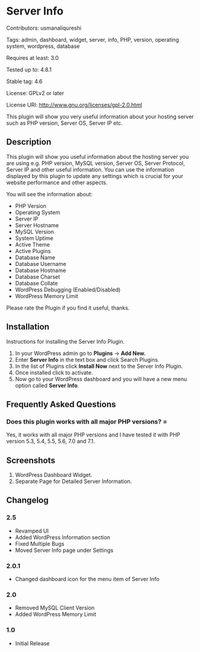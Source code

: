 # Server Info

Contributors: usmanaliqureshi

Tags: admin, dashboard, widget, server, info, PHP, version, operating system, wordpress, database

Requires at least: 3.0

Tested up to: 4.8.1

Stable tag: 4.6

License: GPLv2 or later

License URI: http://www.gnu.org/licenses/gpl-2.0.html

This plugin will show you very useful information about your hosting server such as PHP version, Server OS, Server IP etc.


## Description

This plugin will show you useful information about the hosting server you are using e.g. PHP version, MySQL version, Server OS, Server Protocol, Server IP and other useful information. You can use the information displayed by this plugin to update any settings which is crucial for your website performance and other aspects.

You will see the information about:

* PHP Version<br>
* Operating System<br>
* Server IP<br>
* Server Hostname<br>
* MySQL Version<br>
* System Uptime<br>
* Active Theme<br>
* Active Plugins<br>
* Database Name<br>
* Database Username<br>
* Database Hostname<br>
* Database Charset<br>
* Database Collate<br>
* WordPress Debugging (Enabled/Disabled)<br>
* WordPress Memory Limit<br>

Please rate the Plugin if you find it useful, thanks.


## Installation

Instructions for installing the Server Info Plugin.

1. In your WordPress admin go to **Plugins** → **Add New.**
2. Enter **Server Info** in the text box and click Search Plugins.
3. In the list of Plugins click **Install Now** next to the Server Info Plugin.
4. Once installed click to activate.<br>
5. Now go to your WordPress dashboard and you will have a new menu option called **Server Info**.<br>


## Frequently Asked Questions

### Does this plugin works with all major PHP versions? =

Yes, it works with all major PHP versions and I have tested it with PHP version 5.3, 5.4, 5.5, 5.6, 7.0 and 7.1.


## Screenshots

1. WordPress Dashboard Widget.
2. Separate Page for Detailed Server Information.


## Changelog

### 2.5
* Revamped UI
* Added WordPress Information section
* Fixed Multiple Bugs
* Moved Server Info page under Settings

### 2.0.1
* Changed dashboard icon for the menu item of Server Info

### 2.0
* Removed MySQL Client Version
* Added WordPress Memory Limit

### 1.0
* Initial Release
